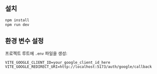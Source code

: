 ## 설치

```bash
npm install
npm run dev
```

## 환경 변수 설정

프로젝트 루트에 `.env` 파일을 생성:

```env
VITE_GOOGLE_CLIENT_ID=your_google_client_id_here
VITE_GOOGLE_REDIRECT_URI=http://localhost:5173/auth/google/callback
```
